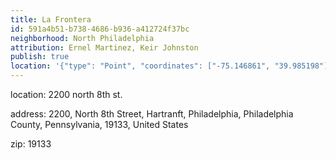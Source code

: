 ```yaml
---
title: La Frontera
id: 591a4b51-b738-4686-b936-a412724f37bc
neighborhood: North Philadelphia
attribution: Ernel Martinez, Keir Johnston
publish: true
location: '{"type": "Point", "coordinates": ["-75.146861", "39.985198"]}'
---
```


location: 2200 north 8th st.


            










            
address: 2200, North 8th Street, Hartranft, Philadelphia, Philadelphia County, Pennsylvania, 19133, United States



zip: 19133



                